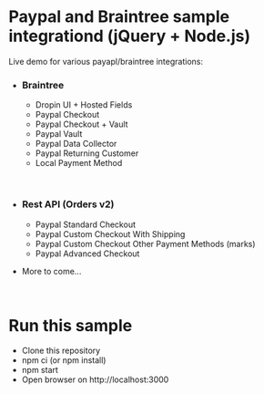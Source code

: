 # Paypal and Braintree sample integrationd (jQuery + Node.js)
Live demo for various payapl/braintree integrations:
 - ### Braintree 
    - Dropin UI + Hosted Fields
    - Paypal Checkout
    - Paypal Checkout + Vault
    - Paypal Vault
    - Paypal Data Collector
    - Paypal Returning Customer
    - Local Payment Method
 
 <br/>    
 
 - ### Rest API (Orders v2)
    - Paypal Standard Checkout
    - Paypal Custom Checkout With Shipping
    - Paypal Custom Checkout Other Payment Methods (marks)
    - Paypal Advanced Checkout
  
 - More to come...
 
 <br/>

 # Run this sample
  - Clone this repository
  - npm ci (or npm install)
  - npm start
  - Open browser on http://localhost:3000
 
